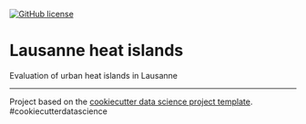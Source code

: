 [![GitHub license](https://img.shields.io/github/license/martibosch/lausanne-heat-islands.svg)](https://github.com/martibosch/lausanne-heat-islands/blob/master/LICENSE)

# Lausanne heat islands

Evaluation of urban heat islands in Lausanne

--------

Project based on the [cookiecutter data science project template](https://drivendata.github.io/cookiecutter-data-science). #cookiecutterdatascience
